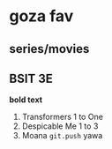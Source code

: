 # goza fav
## series/movies
## BSIT 3E
**bold text**
1. Transformers 1 to One
2. Despicable Me 1 to 3
3. Moana
`git.push`
yawa
